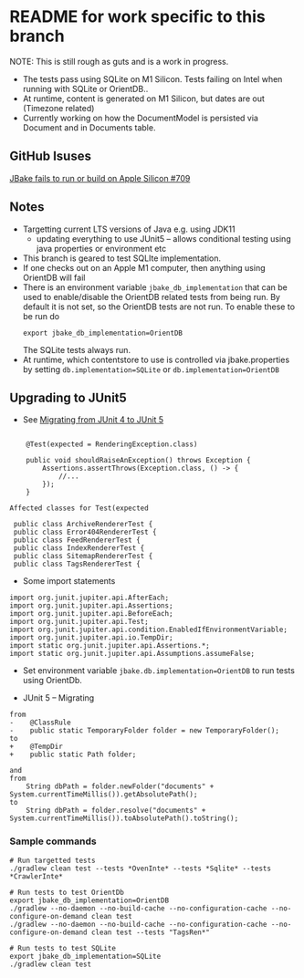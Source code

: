 README for work specific to this branch
=======================================

NOTE: This is still rough as guts and is a work in progress.

* The tests pass using SQLite on M1 Silicon. Tests failing on Intel when
  running with SQLite or OrientDB..
* At runtime, content is generated on M1 Silicon, but dates are
  out (Timezone related)
* Currently working on how the DocumentModel is persisted via Document
  and in Documents table.


## GitHub Isuses

[JBake fails to run or build on Apple Silicon #709](https://github.com/jbake-org/jbake/issues/709)


## Notes

* Targetting current LTS versions of Java e.g. using JDK11
  * updating everything to use JUnit5 – allows conditional testing using java
    properties or environment etc
* This branch is geared to test SQLIte implementation.
* If one checks out on an Apple M1 computer, then anything using OrientDB will fail
* There is an environment variable `jbake_db_implementation` that can be used
  to enable/disable the OrientDB related tests from being run. By default it is
  not set, so the OrientDB tests are not run. To enable these to be run do
  ```
  export jbake_db_implementation=OrientDB
  ```
  The SQLite tests always run.
* At runtime, which contentstore to use is controlled via jbake.properties by
  setting `db.implementation=SQLite` or `db.implementation=OrientDB`


## Upgrading to JUnit5

* See [Migrating from JUnit 4 to JUnit 5](https://www.baeldung.com/junit-5-migration)

```

    @Test(expected = RenderingException.class)

    public void shouldRaiseAnException() throws Exception {
        Assertions.assertThrows(Exception.class, () -> {
            //...
        });
    }

Affected classes for Test(expected

 public class ArchiveRendererTest {
 public class Error404RendererTest {
 public class FeedRendererTest {
 public class IndexRendererTest {
 public class SitemapRendererTest {
 public class TagsRendererTest {

```

* Some import statements
```
import org.junit.jupiter.api.AfterEach;
import org.junit.jupiter.api.Assertions;
import org.junit.jupiter.api.BeforeEach;
import org.junit.jupiter.api.Test;
import org.junit.jupiter.api.condition.EnabledIfEnvironmentVariable;
import org.junit.jupiter.api.io.TempDir;
import static org.junit.jupiter.api.Assertions.*;
import static org.junit.jupiter.api.Assumptions.assumeFalse;
```

* Set environment variable `jbake.db.implementation=OrientDB` to run tests using OrientDb.

* JUnit 5 – Migrating
```
from
-    @ClassRule
-    public static TemporaryFolder folder = new TemporaryFolder();
to
+    @TempDir
+    public static Path folder;

and
from
    String dbPath = folder.newFolder("documents" + System.currentTimeMillis()).getAbsolutePath();
to
    String dbPath = folder.resolve("documents" + System.currentTimeMillis()).toAbsolutePath().toString();

```

### Sample commands

```
# Run targetted tests
./gradlew clean test --tests *OvenInte* --tests *Sqlite* --tests *CrawlerInte*

# Run tests to test OrientDb
export jbake_db_implementation=OrientDB
./gradlew --no-daemon --no-build-cache --no-configuration-cache --no-configure-on-demand clean test
./gradlew --no-daemon --no-build-cache --no-configuration-cache --no-configure-on-demand clean test --tests "TagsRen*"

# Run tests to test SQLite
export jbake_db_implementation=SQLite
./gradlew clean test
```
